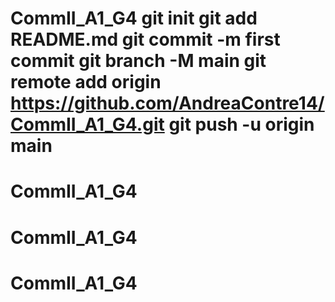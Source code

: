 # CommII_A1_G4 git init git add README.md git commit -m first commit git branch -M main git remote add origin https://github.com/AndreaContre14/CommII_A1_G4.git git push -u origin main
# CommII_A1_G4
# CommII_A1_G4
# CommII_A1_G4
